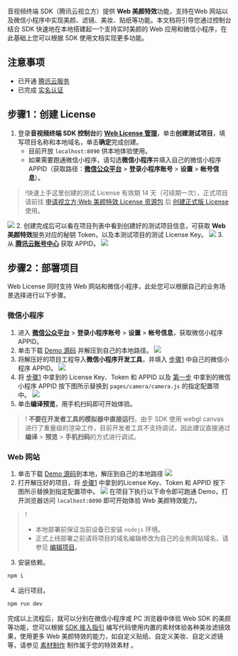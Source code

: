 音视频终端 SDK（腾讯云视立方）提供 **Web 美颜特效**功能，支持在Web 网站以及微信小程序中实现美颜、滤镜、美妆、贴纸等功能。本文档将引导您通过控制台结合 SDK 快速地在本地搭建起一个支持实时美颜的 Web 应用和微信小程序，在此基础上您可以根据 SDK 使用文档实现更多功能。
## 注意事项
- 已开通 [腾讯云服务](https://cloud.tencent.com/product/x-magic)
- 已完成 [实名认证](https://cloud.tencent.com/document/product/378/3629)

## 步骤1：创建 License[](id:step1)

1. 登录**音视频终端 SDK 控制台**的 **[Web License 管理](https://console.cloud.tencent.com/vcube/web)**，单击**创建测试项目**，填写项目名称和本地域名，单击**确定**完成创建。
	- 目前开放 `localhost:8090` 供本地体验使用。
	- 如果需要跑通微信小程序，请勾选**微信小程序**并填入自己的微信小程序 APPID（获取路径：[**微信公众平台**](https://mp.weixin.qq.com/) > **登录小程序账号** > **设置** > **帐号信息**）。
>!快速上手这里创建的测试 License 有效期 14 天（可续期一次），正式项目请前往 [申请视立方·Web 美颜特效 License 资源包](https://cloud.tencent.com/apply/p/9fuh8sv6fl?!preview) 后 [创建正式版 License](https://tcloud-doc.isd.com/document/product/616/71368?!preview&!editLang=zh#formal) 使用。
>
![](https://qcloudimg.tencent-cloud.cn/raw/8e1bc705d6bcd48d39d7c24feba2c849.png)
2. 创建完成后可以看在项目列表中看到创建好的测试项目信息，可获取 **Web 美颜特效**服务对应的秘钥 Token，以及本测试项目的测试 License Key。
![](https://qcloudimg.tencent-cloud.cn/raw/fc9f6fb773770cfb45d774c911b9e7bf.png)
3. 从 **[腾讯云账号中心](https://console.cloud.tencent.com/developer)** 获取 APPID。
![](https://qcloudimg.tencent-cloud.cn/raw/a237e4493e425219550b557254cf0fdf.png)

## 步骤2：部署项目[](id:step2)
Web License 同时支持 Web 网站和微信小程序，此处您可以根据自己的业务场景选择进行以下步骤。

### 微信小程序
1. 进入 [**微信公众平台**](https://mp.weixin.qq.com/) > **登录小程序账号** > **设置** > **帐号信息**，获取微信小程序 APPID。[](id:step2_1)
2. 单击下载 [Demo 源码](https://webar-static.tencent-cloud.com/docs/arsdk-miniprogram-quick-demo.zip) 并解压到自己的本地路径。
![](https://qcloudimg.tencent-cloud.cn/raw/41ad290a3524eb252cef4b46d30b3e52.png)
3. 将解压好的项目工程导入**微信小程序开发工具**，并填入 [步骤1](#step1) 中自己的微信小程序 APPID。
![](https://qcloudimg.tencent-cloud.cn/raw/15656d6fb9a9226ee97d08707bad3f6f.png)
4. 将 [步骤1](#step1) 中拿到的 License Key、Token 和 APPID 以及 [第一步](#step2_1) 中拿到的微信小程序 APPID 按下图所示替换到 `pages/camera/camera.js` 的指定配置项中。 
![](https://qcloudimg.tencent-cloud.cn/raw/0ba267ab59daa8d1f9b96f826db00517.png)
5. 单击**编译预览**，用手机扫码即可开始体验。
>! **不要在开发者工具的模拟器中直接运行**。由于 SDK 使用 webgl canvas 进行了重量级的渲染工作，目前开发者工具不支持调试，因此建议直接通过**编译** > **预览** > **手机扫码**的方式进行调试。

### Web 网站
1. 单击下载 [Demo 源码](https://webar-static.tencent-cloud.com/docs/source.zip)到本地，解压到自己的本地路径
![](https://qcloudimg.tencent-cloud.cn/raw/3abace08c278a84928dc64a63eb6b7c3.png)
2. 打开解压好的项目，将 [步骤1](#step1) 中拿到的License Key、Token 和 APPID 按下图所示替换到指定配置项中。
![](https://qcloudimg.tencent-cloud.cn/raw/0ba267ab59daa8d1f9b96f826db00517.png)
在项目下执行以下命令即可跑通 Demo，打开浏览器访问 `localhost:8090` 即可开始体验 Web 美颜特效能力。
>!
> - 本地部署前保证当前设备已安装 `nodejs` 环境。
> - 正式上线部署之前请将项目的域名编辑修改为自己的业务网站域名，请参见 [编辑项目](https://tcloud-doc.isd.com/document/product/616/71377?!preview&!editLang=zh)。
3. 安装依赖。
```bash
npm i 
```
4. 运行项目。
```bash
npm run dev
```

完成以上流程后，就可以分别在微信小程序或 PC 浏览器中体验 Web SDK 的美颜等功能，您可以根据 [SDK 接入指引](https://tcloud-doc.isd.com/document/product/616/71364?!preview&!editLang=zh) 编写代码使用内置的素材体验各种美妆滤镜效果，使用更多 Web 美颜特效的能力，如自定义贴纸、自定义美妆、自定义滤镜等，请参见 [ 素材制作](https://tcloud-doc.isd.com/document/product/616/71379?!preview&!editLang=zh) 制作属于您的特效素材 。
